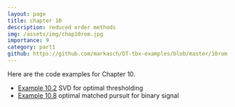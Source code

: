```yaml
---
layout: page
title: chapter 10
description: reduced order methods
img: /assets/img/chap10rom.jpg
importance: 9
category: part1
github: https://github.com/markasch/DT-tbx-examples/blob/master/10rom
---
```


Here are the code examples for Chapter 10.

- [Example 10.2](https://github.com/markasch/DT-tbx-examples/blob/master/10rom/x10p2_svd_opt_thr.ipynb) SVD for optimal thresholding
- [Example 10.8](https://github.com/markasch/DT-tbx-examples/blob/master/10rom/x10p8_omp_binary.m) optimal matched pursuit for binary signal